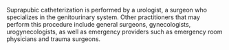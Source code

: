 Suprapubic catheterization is performed by a urologist, a surgeon who specializes in the genitourinary system. Other practitioners that may perform this procedure include general surgeons, gynecologists, urogynecologists, as well as emergency providers such as emergency room physicians and trauma surgeons.